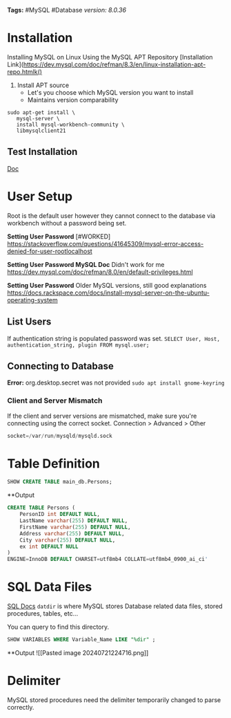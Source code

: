 **Tags:**
#MySQL #Database 
*version: 8.0.36*

# Installation
Installing MySQL on Linux Using the MySQL APT Repository
[Installation Link](https://dev.mysql.com/doc/refman/8.3/en/linux-installation-apt-repo.htmlk()

1. Install APT source
	- Let's you choose which MySQL version you want to install
	- Maintains version comparability

 ```
sudo apt-get install \
	mysql-server \
	install mysql-workbench-community \
	libmysqlclient21
```

## Test Installation
[Doc](https://dev.mysql.com/doc/refman/8.3/en/testing-server.html)

# User Setup
Root is the default user however they cannot connect to the database via workbench without a password being set. 

**Setting User Password** [#WORKED]
https://stackoverflow.com/questions/41645309/mysql-error-access-denied-for-user-rootlocalhost

**Setting User Password MySQL Doc**
Didn't work for me
https://dev.mysql.com/doc/refman/8.0/en/default-privileges.html

**Setting User Password**
Older MySQL versions, still good explanations
https://docs.rackspace.com/docs/install-mysql-server-on-the-ubuntu-operating-system

## List Users
If authentication string is populated password was set.
`SELECT User, Host, authentication_string, plugin FROM mysql.user;`

## Connecting to Database
**Error:** org.desktop.secret was not provided
`sudo apt install gnome-keyring`
### Client and Server Mismatch
If the client and server versions are mismatched, make sure you're connecting using the correct socket.
Connection > Advanced > Other 
```sql
socket=/var/run/mysqld/mysqld.sock
```

# Table Definition

```sql
SHOW CREATE TABLE main_db.Persons;
```

**Output
```sql
CREATE TABLE Persons (
	PersonID int DEFAULT NULL,
	LastName varchar(255) DEFAULT NULL,
	FirstName varchar(255) DEFAULT NULL,
	Address varchar(255) DEFAULT NULL,
	City varchar(255) DEFAULT NULL,
	ex int DEFAULT NULL
)
ENGINE=InnoDB DEFAULT CHARSET=utf8mb4 COLLATE=utf8mb4_0900_ai_ci'
```

# SQL Data Files
[SQL Docs](https://dev.mysql.com/doc/refman/8.0/en/data-directory.html|)
`datdir` is where MySQL stores Database related data files, stored procedures, tables, etc...

You can query to find this directory.
```sql
SHOW VARIABLES WHERE Variable_Name LIKE "%dir" ;
```

**Output
![[Pasted image 20240721224716.png]]

# Delimiter
MySQL stored procedures need the delimiter temporarily changed to parse correctly. 
